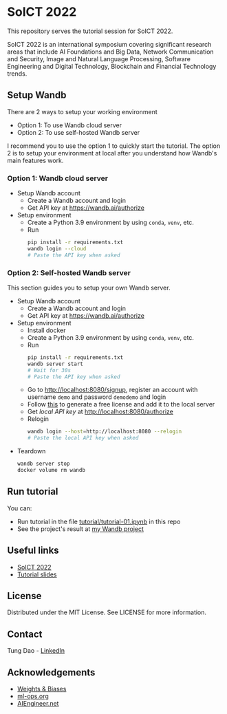 # SoICT 2022

This repository serves the tutorial session for SoICT 2022.

SoICT 2022 is an international symposium covering significant research areas that include AI Foundations and Big Data, Network Communication and Security, Image and Natural Language Processing, Software Engineering and Digital Technology, Blockchain and Financial Technology trends.

## Setup Wandb

There are 2 ways to setup your working environment

- Option 1: To use Wandb cloud server
- Option 2: To use self-hosted Wandb server

I recommend you to use the option 1 to quickly start the tutorial.
The option 2 is to setup your environment at local after you understand how Wandb's main features work.

### Option 1: Wandb cloud server

- Setup Wandb account
  - Create a Wandb account and login
  - Get API key at <https://wandb.ai/authorize>
- Setup environment
  - Create a Python 3.9 environment by using `conda`, `venv`, etc.
  - Run
    ```bash
    pip install -r requirements.txt
    wandb login --cloud
    # Paste the API key when asked
    ```

### Option 2: Self-hosted Wandb server

This section guides you to setup your own Wandb server.

- Setup Wandb account
  - Create a Wandb account and login
  - Get API key at <https://wandb.ai/authorize>
- Setup environment
  - Install docker
  - Create a Python 3.9 environment by using `conda`, `venv`, etc.
  - Run
    ```bash
    pip install -r requirements.txt
    wandb server start
    # Wait for 30s
    # Paste the API key when asked
    ```
  - Go to <http://localhost:8080/signup>, register an account with username `demo` and password `demodemo` and login
  - Follow [this](https://docs.wandb.ai/guides/self-hosted/local#generate-a-free-license) to generate a free license and add it to the local server
  - Get _local API key_ at <http://localhost:8080/authorize>
  - Relogin
    ```bash
    wandb login --host=http://localhost:8080 --relogin
    # Paste the local API key when asked
    ```
- Teardown
  ```bash
  wandb server stop
  docker volume rm wandb
  ```

## Run tutorial

You can:

- Run tutorial in the file [tutorial/tutorial-01.ipynb](tutorial/tutorial-01.ipynb) in this repo
- See the project's result at [my Wandb project](https://wandb.ai/tungdao/soict-2022)

## Useful links

- [SoICT 2022](https://soict.org/)
- [Tutorial slides](https://docs.google.com/presentation/d/1kWUM4mDHcnzL_CmVukkxbc7AhOzjhju9RHC2fuZbJ6I/edit?usp=sharing)

## License

Distributed under the MIT License. See LICENSE for more information.

## Contact

Tung Dao - [LinkedIn](https://www.linkedin.com/in/tungdao17/)

## Acknowledgements

- [Weights & Biases](https://wandb.ai/site)
- [ml-ops.org](https://ml-ops.org/)
- [AIEngineer.net](https://aiengineer.net/)
